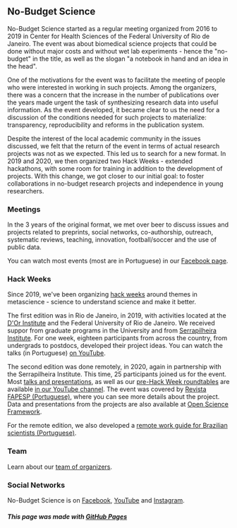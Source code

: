## No-Budget Science

No-Budget Science started as a regular meeting organized from 2016 to 2019 in Center for Health Sciences of the Federal University of Rio de Janeiro. The event was about biomedical science projects that could be done without major costs and without wet lab experiments - hence the "no-budget" in the title, as well as the slogan "a notebook in hand and an idea in the head".

One of the motivations for the event was to facilitate the meeting of people who were interested in working in such projects. Among the organizers, there was a concern that the increase in the number of publications over the years made urgent the task of synthesizing research data into useful information. As the event developed, it became clear to us the need for a discussion of the conditions needed for such projects to materialize: transparency, reproducibility and reforms in the publication system.

Despite the interest of the local academic community in the issues discussed, we felt that the return of the event in terms of actual research projects was not as we expected. This led us to search for a new format. In 2019 and 2020, we then organized two Hack Weeks - extended hackathons, with some room for training in addition to the development of projects. With this change, we got closer to our initial goal: to foster collaborations in no-budget research projects and independence in young researchers.

### Meetings

In the 3 years of the original format, we met over beer to discuss issues and projects related to preprints, social networks, co-authorship, outreach, systematic reviews, teaching, innovation, football/soccer and the use of public data.

You can watch most events (most are in Portuguese) in our [Facebook page](facebook.com/nobudgetscience/).

### Hack Weeks

Since 2019, we've been organizing [hack weeks](https://www.pnas.org/content/115/36/8872) around themes in metascience - science to understand science and make it better.

The first edition was in Rio de Janeiro, in 2019, with activities located at the [D'Or Institute](https://www.rededorsaoluiz.com.br/instituto/idor) and the Federal University of Rio de Janeiro. We received suppor from graduate programs in the University and from [Serrapilheira Institute](https://serrapilheira.org/). For one week, eighteen participants from across the country, from undergrads to postdocs, developed their project ideas. You can watch the talks (in Portuguese) [on YouTube](https://www.youtube.com/playlist?list=PLfID5M8U8w5vmaLJmWgl42xW0tfWWJW9-).

The second edition was done remotely, in 2020, again in partnership with the Serrapilheira Institute. This time, 25 participants joined us for the event. Most [talks and presentations](https://www.youtube.com/playlist?list=PL8cs9ve1MnDVUWxiAloiwdfki2k_Eauix), as well as our [pre-Hack Week roundtables](https://www.youtube.com/playlist?list=PL8cs9ve1MnDWoH5jIGAc9WsQtgGAI1WC_) are available [in our YouTube channel](https://www.youtube.com/channel/UCZdTWlmSp9eSCgXKtCyRiyA). The event was covered by [Revista FAPESP (Portuguese)](https://revistapesquisa.fapesp.br/um-notebook-na-mao-um-projeto-na-cabeca/), where you can see more details about the project. Data and presentations from the projects are also available at [Open Science Framework](https://osf.io/s8bmp/).

For the remote edition, we also developed a [remote work guide for Brazilian scientists (Portuguese)](trabalho-remoto.html).

### Team

Learn about our [team of organizers](equipe.html).

### Social Networks

No-Budget Science is on [Facebook](https://www.facebook.com/nobudgetscience), [YouTube](https://www.youtube.com/channel/UCZdTWlmSp9eSCgXKtCyRiyA) and [Instagram](https://www.instagram.com/nobudgetscience).

##### *This page was made with [GitHub Pages](https://pages.github.com)*